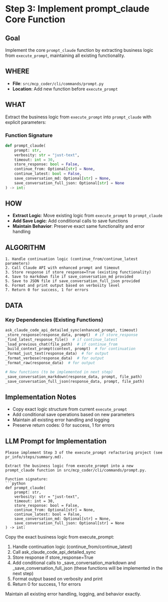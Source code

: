 # Step 3: Implement prompt_claude Core Function

## Goal  
Implement the core `prompt_claude` function by extracting business logic from `execute_prompt`, maintaining all existing functionality.

## WHERE
- **File**: `src/mcp_coder/cli/commands/prompt.py`
- **Location**: Add new function before `execute_prompt`

## WHAT
Extract the business logic from `execute_prompt` into `prompt_claude` with explicit parameters:

### Function Signature
```python
def prompt_claude(
    prompt: str,
    verbosity: str = "just-text",
    timeout: int = 30,
    store_response: bool = False,
    continue_from: Optional[str] = None,
    continue_latest: bool = False,
    save_conversation_md: Optional[str] = None,
    save_conversation_full_json: Optional[str] = None
) -> int:
```

## HOW
- **Extract Logic**: Move existing logic from `execute_prompt` to `prompt_claude`
- **Add Save Logic**: Add conditional calls to save functions
- **Maintain Behavior**: Preserve exact same functionality and error handling

## ALGORITHM
```
1. Handle continuation logic (continue_from/continue_latest parameters)
2. Call Claude API with enhanced prompt and timeout
3. Store response if store_response=True (existing functionality)
4. Save to markdown file if save_conversation_md provided
5. Save to JSON file if save_conversation_full_json provided
6. Format and print output based on verbosity level
7. Return 0 for success, 1 for errors
```

## DATA

### Key Dependencies (Existing Functions)
```python
ask_claude_code_api_detailed_sync(enhanced_prompt, timeout)
_store_response(response_data, prompt)  # if store_response
_find_latest_response_file()  # if continue_latest
_load_previous_chat(file_path)  # if continue_from
_build_context_prompt(context, prompt)  # for continuation
_format_just_text(response_data)  # for output
_format_verbose(response_data)  # for output
_format_raw(response_data)  # for output

# New functions (to be implemented in next step)
_save_conversation_markdown(response_data, prompt, file_path)
_save_conversation_full_json(response_data, prompt, file_path)
```

## Implementation Notes
- Copy exact logic structure from current `execute_prompt`
- Add conditional save operations based on new parameters
- Maintain all existing error handling and logging
- Preserve return codes: 0 for success, 1 for errors

## LLM Prompt for Implementation

```
Please implement Step 3 of the execute_prompt refactoring project (see pr_info/steps/summary.md).

Extract the business logic from execute_prompt into a new prompt_claude function in src/mcp_coder/cli/commands/prompt.py.

Function signature:
```python
def prompt_claude(
    prompt: str,
    verbosity: str = "just-text", 
    timeout: int = 30,
    store_response: bool = False,
    continue_from: Optional[str] = None,
    continue_latest: bool = False,
    save_conversation_md: Optional[str] = None,
    save_conversation_full_json: Optional[str] = None
) -> int:
```

Copy the exact business logic from execute_prompt:
1. Handle continuation logic (continue_from/continue_latest)
2. Call ask_claude_code_api_detailed_sync
3. Store response if store_response=True 
4. Add conditional calls to _save_conversation_markdown and _save_conversation_full_json (these functions will be implemented in the next step)
5. Format output based on verbosity and print
6. Return 0 for success, 1 for errors

Maintain all existing error handling, logging, and behavior exactly.
```
